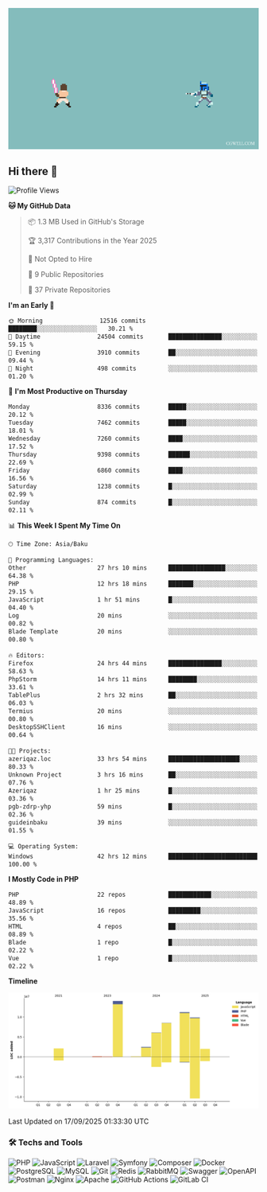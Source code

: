 <!--WALLPAPER-->
<p align='center'>
  <img src='assets/wallpapers/14.gif' alt='Banner'>
</p>
<!--/WALLPAPER-->

## Hi there 👋

<!--START_SECTION:waka-->
![Profile Views](http://img.shields.io/badge/Profile%20Views-0-blue)

**🐱 My GitHub Data** 

> 📦 1.3 MB Used in GitHub's Storage 
 > 
> 🏆 3,317 Contributions in the Year 2025
 > 
> 🚫 Not Opted to Hire
 > 
> 📜 9 Public Repositories 
 > 
> 🔑 37 Private Repositories 
 > 
**I'm an Early 🐤** 

```text
🌞 Morning                12516 commits       ████████░░░░░░░░░░░░░░░░░   30.21 % 
🌆 Daytime                24504 commits       ███████████████░░░░░░░░░░   59.15 % 
🌃 Evening                3910 commits        ██░░░░░░░░░░░░░░░░░░░░░░░   09.44 % 
🌙 Night                  498 commits         ░░░░░░░░░░░░░░░░░░░░░░░░░   01.20 % 
```
📅 **I'm Most Productive on Thursday** 

```text
Monday                   8336 commits        █████░░░░░░░░░░░░░░░░░░░░   20.12 % 
Tuesday                  7462 commits        █████░░░░░░░░░░░░░░░░░░░░   18.01 % 
Wednesday                7260 commits        ████░░░░░░░░░░░░░░░░░░░░░   17.52 % 
Thursday                 9398 commits        ██████░░░░░░░░░░░░░░░░░░░   22.69 % 
Friday                   6860 commits        ████░░░░░░░░░░░░░░░░░░░░░   16.56 % 
Saturday                 1238 commits        █░░░░░░░░░░░░░░░░░░░░░░░░   02.99 % 
Sunday                   874 commits         █░░░░░░░░░░░░░░░░░░░░░░░░   02.11 % 
```


📊 **This Week I Spent My Time On** 

```text
🕑︎ Time Zone: Asia/Baku

💬 Programming Languages: 
Other                    27 hrs 10 mins      ████████████████░░░░░░░░░   64.38 % 
PHP                      12 hrs 18 mins      ███████░░░░░░░░░░░░░░░░░░   29.15 % 
JavaScript               1 hr 51 mins        █░░░░░░░░░░░░░░░░░░░░░░░░   04.40 % 
Log                      20 mins             ░░░░░░░░░░░░░░░░░░░░░░░░░   00.82 % 
Blade Template           20 mins             ░░░░░░░░░░░░░░░░░░░░░░░░░   00.80 % 

🔥 Editors: 
Firefox                  24 hrs 44 mins      ███████████████░░░░░░░░░░   58.63 % 
PhpStorm                 14 hrs 11 mins      ████████░░░░░░░░░░░░░░░░░   33.61 % 
TablePlus                2 hrs 32 mins       ██░░░░░░░░░░░░░░░░░░░░░░░   06.03 % 
Termius                  20 mins             ░░░░░░░░░░░░░░░░░░░░░░░░░   00.80 % 
DesktopSSHClient         16 mins             ░░░░░░░░░░░░░░░░░░░░░░░░░   00.64 % 

🐱‍💻 Projects: 
azeriqaz.loc             33 hrs 54 mins      ████████████████████░░░░░   80.33 % 
Unknown Project          3 hrs 16 mins       ██░░░░░░░░░░░░░░░░░░░░░░░   07.76 % 
Azeriqaz                 1 hr 25 mins        █░░░░░░░░░░░░░░░░░░░░░░░░   03.36 % 
pgb-zdrp-yhp             59 mins             █░░░░░░░░░░░░░░░░░░░░░░░░   02.36 % 
guideinbaku              39 mins             ░░░░░░░░░░░░░░░░░░░░░░░░░   01.55 % 

💻 Operating System: 
Windows                  42 hrs 12 mins      █████████████████████████   100.00 % 
```

**I Mostly Code in PHP** 

```text
PHP                      22 repos            ████████████░░░░░░░░░░░░░   48.89 % 
JavaScript               16 repos            █████████░░░░░░░░░░░░░░░░   35.56 % 
HTML                     4 repos             ██░░░░░░░░░░░░░░░░░░░░░░░   08.89 % 
Blade                    1 repo              █░░░░░░░░░░░░░░░░░░░░░░░░   02.22 % 
Vue                      1 repo              █░░░░░░░░░░░░░░░░░░░░░░░░   02.22 % 
```



**Timeline**

![Lines of Code chart](https://raw.githubusercontent.com/feridnesibzade/feridnesibzade/main/assets/bar_graph.png)


 Last Updated on 17/09/2025 01:33:30 UTC
<!--END_SECTION:waka-->

### 🛠️ Techs and Tools

![PHP](https://img.shields.io/badge/PHP-777BB4?style=for-the-badge&logo=php&logoColor=white)
![JavaScript](https://img.shields.io/badge/JavaScript-F7DF1E?style=for-the-badge&logo=javascript&logoColor=000)
![Laravel](https://img.shields.io/badge/Laravel-F55247?style=for-the-badge&logo=laravel&logoColor=white)
![Symfony](https://img.shields.io/badge/Symfony-000000?style=for-the-badge&logo=symfony&logoColor=white)
![Composer](https://img.shields.io/badge/Composer-885630?style=for-the-badge&logo=composer&logoColor=white)
![Docker](https://img.shields.io/badge/Docker-2496ED?style=for-the-badge&logo=docker&logoColor=white)
![PostgreSQL](https://img.shields.io/badge/PostgreSQL-4169E1?style=for-the-badge&logo=postgresql&logoColor=white)
![MySQL](https://img.shields.io/badge/MySQL-4479A1?style=for-the-badge&logo=mysql&logoColor=white)
![Git](https://img.shields.io/badge/Git-F05032?style=for-the-badge&logo=git&logoColor=white)
![Redis](https://img.shields.io/badge/Redis-DC382D?style=for-the-badge&logo=redis&logoColor=white)
![RabbitMQ](https://img.shields.io/badge/RabbitMQ-FF6600?style=for-the-badge&logo=rabbitmq&logoColor=white)
![Swagger](https://img.shields.io/badge/Swagger-85EA2D?style=for-the-badge&logo=swagger&logoColor=black)
![OpenAPI](https://img.shields.io/badge/OpenAPI-6BA539?style=for-the-badge&logo=openapiinitiative&logoColor=white)
![Postman](https://img.shields.io/badge/Postman-FF6C37?style=for-the-badge&logo=postman&logoColor=white)
![Nginx](https://img.shields.io/badge/Nginx-009639?style=for-the-badge&logo=nginx&logoColor=white)
![Apache](https://img.shields.io/badge/Apache-D22128?style=for-the-badge&logo=apache&logoColor=white)
![GitHub Actions](https://img.shields.io/badge/GitHub%20Actions-2088FF?style=for-the-badge&logo=githubactions&logoColor=white)
![GitLab CI](https://img.shields.io/badge/GitLab%20CI-FC6D26?style=for-the-badge&logo=gitlab&logoColor=white)

